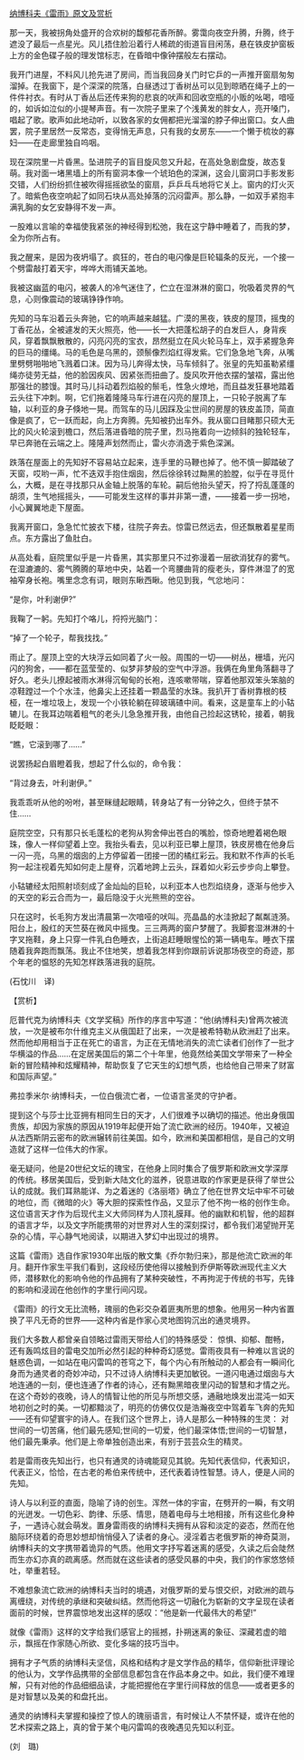 [纳博科夫《雷雨》原文及赏析](https://www.vrrw.net/wx/12382.html)

那一天，我被拐角处盛开的合欢树的馥郁花香所醉。雾霭向夜空升腾，升腾，终于遮没了最后一点星光。风儿捂住脸沿着行人稀疏的街道盲目闲荡，悬在铁皮护窗板上方的金色碟子般的理发馆标志，在昏暗中像钟摆般左右摆动。

我开门进屋，不料风儿抢先进了房间，而当我回身关门时它乒的一声推开窗扇匆匆溜掉。在我窗下，是个深深的院落，白昼透过丁香树丛可以见到晾晒在绳子上的一件件衬衣。有时从丁香丛后还传来狗的悲哀的吠声和回收空瓶的小贩的吆喝，喑哑的，如诉如泣似的小提琴声音。有一次院子里来了个浅黄发的胖女人，亮开嗓门，唱起了歌。歌声如此地动听，以致各家的女佣都把光溜溜的脖子伸出窗口。女人曲罢，院子里居然一反常态，变得悄无声息，只有我的女房东——一个懒于梳妆的寡妇——在走廊里独自呜咽。

现在深院里一片昏黑。坠进院子的盲目旋风忽又升起，在高处急剧盘旋，故态复萌。我对面一堵黑墙上的所有窗洞本像一个琥珀色的深渊，这会儿窗洞口手影发影交错，人们纷纷抓住被吹得摇摇欲坠的窗扇，乒乒乓乓地将它关上。窗内的灯火灭了。暗紫色夜空响起了如同石块从高处掉落的沉闷雷声。那么静，一如双手紧抱丰满乳胸的女乞安静得不发一声。

一股难以言喻的幸福使我紧张的神经得到松弛，我在这宁静中睡着了，而我的梦，全为你所占有。

我之醒来，是因为夜坍塌了。疯狂的，苍白的电闪像是巨轮辐条的反光，一个接一个劈雷敲打着天宇，哗哗大雨铺天盖地。

我被这幽蓝的电闪，被袭人的冷气迷住了，伫立在湿淋淋的窗口，吮吸着灵界的气息，心则像震动的玻璃铮铮作响。



先知的马车沿着云头奔驰，它的响声越来越猛。广漠的黑夜，铁皮的屋顶，摇曳的丁香花丛，全被遽发的天火照亮，他——长一大把蓬松胡子的白发巨人，身背疾风，穿着飘飘散散的，闪亮闪亮的宝衣，昂然挺立在风火轮马车上，双手紧握急奔的巨马的缰绳。马的毛色是乌黑的，颈鬃像烈焰红得发紫。它们急急地飞奔，从嘴里劈劈啪啪地飞溅着口沫。因为马儿奔得太快，马车倾斜了。张皇的先知虽勒紧缰绳亦徒劳无益，他的脸因疾风、因紧张而扭曲了。旋风吹开他衣摆的皱褶，露出他那强壮的膝馒。其时马儿抖动着烈焰般的鬃毛，性急火燎地，而且益发狂暴地踏着云头往下冲刺。啊，它们拖着隆隆马车行进在闪亮的屋顶上，一只轮子脱离了车轴，以利亚的身子倏地一晃。而驾车的马儿因踩及尘世间的房屋的铁皮盖顶，简直像是疯了，它一跃而起，向上方奔腾。先知被扔出车外。我从窗口目睹那只硕大无比的风火轮滚到檐口，然后落进昏暗的院子里，烈马拖着向一边倾斜的独轮轻车，早已奔驰在云端之上。隆隆声划然而止，雷火亦消逸于紫色深渊。

跌落在屋面上的先知好不容易站立起来，连手里的马鞭也掉了。他不慎一脚踏破了天窗，哎哟一声，忙不迭双手抱住烟囱，然后徐徐转过黝黑的脸膛，似乎在寻觅什么，大概，是在寻找那只从金轴上脱落的车轮。嗣后他抬头望天，捋了捋乱蓬蓬的胡须，生气地摇摇头，——可能发生这样的事并非第一遭，——接着一步一拐地，小心翼翼地走下屋面。

我离开窗口，急急忙忙披衣下楼，往院子奔去。惊雷已然远去，但还飘散着星星雨点。东方露出了鱼肚白。

从高处看，庭院里似乎是一片昏黑，其实那里只不过弥漫着一层欲消犹存的雾气。在湿漉漉的、雾气腾腾的草地中央，站着一个弯腰曲背的瘦老头，穿件淋湿了的宽袖窄身长袍。嘴里念念有词，眼则东瞅西瞅。他见到我，气忿地问：

“是你，叶利谢伊?”

我鞠了一躬。先知打个咯儿，捋捋光脑门：

“掉了一个轮子，帮我找找。”

雨止了。屋顶上空的大块浮云如同着了火一般。周围的一切——树丛，栅墙，光闪闪的狗舍，——都在蓝莹莹的、似梦非梦般的空气中浮游。我俩在角里角落翻寻了好久。老头儿撩起被雨水淋得沉甸甸的长袍，连咳嗽带喘，穿着他那双笨头笨脑的凉鞋蹚过一个个水洼，他鼻尖上还挂着一颗晶莹的水珠。我扒开丁香树靠根的枝桠，在一堆垃圾上，发现一个小铁轮躺在碎玻璃碴中间。看来，这是童车上的小轱辘儿。在我耳边喘着粗气的老头儿急急推开我，由他自己捡起这锈轮，接着，朝我眨眨眼：

“瞧，它滚到哪了……”

说罢扬起白眉瞪着我，想起了什么似的，命令我：

“背过身去，叶利谢伊。”

我乖乖听从他的吩咐，甚至眯缝起眼睛，转身站了有一分钟之久，但终于禁不住……

庭院空空，只有那只长毛蓬松的老狗从狗舍伸出苍白的嘴脸，惊奇地瞪着褐色眼珠，像人一样仰望着上空。我抬头看去，见以利亚已攀上屋顶，铁皮房檐在他身后一闪一亮，乌黑的烟囱的上方停留着一团接一团的橘红彩云。我和默不作声的长毛狗一起注视着先知如何走上屋脊，沉着地跨上云头，踩着如火彩云步步向上攀登。

小轱辘经太阳照射顷刻成了金灿灿的巨轮，以利亚本人也烈焰绕身，逐渐与他步入的天空的彩云合而为一，最后隐没于火光熊熊的空谷。

只在这时，长毛狗方发出清晨第一次喑哑的吠叫。亮晶晶的水洼掀起了粼粼涟漪。阳台上，殷红的天竺葵在微风中摇曳。三三两两的窗户梦醒了。我脚套湿淋淋的十字叉拖鞋，身上只穿一件乳白色睡衣，上街追赶睡眼惺忪的第一辆电车。睡衣下摆随着我奔跑而飘荡。我止不住地笑，想着我怎样到你跟前诉说那场夜空的奇迹，那个年老的愠怒的先知怎样跌落进我的庭院。

(石忱川　译)

【赏析】

厄普代克为纳博科夫《文学奖稿》所作的序言中写道：“他(纳博科夫)曾两次被流放，一次是被布尔什维克主义从俄国赶了出来，一次是被希特勒从欧洲赶了出来。然而他却用相当于正在死亡的语言，为正在无情地消失的流亡读者们创作了一批才华横溢的作品……在定居美国后的第二个十年里，他竟然给美国文学带来了一种全新的冒险精神和炫耀精神，帮助恢复了它天生的幻想气质，也给他自己带来了财富和国际声望。”

弗拉季米尔·纳博科夫，一位白俄流亡者，一位语言圣灵的守护者。

提到这个与莎士比亚拥有相同生日的天才，人们很难予以确切的描述。他出身俄国贵族，却因为家族的原因从1919年起便开始了流亡欧洲的经历。1940年，又被迫从法西斯阴云密布的欧洲辗转前往美国。如今，欧洲和美国都相信，是自己的文明造就了这样一位伟大的作家。

毫无疑问，他是20世纪文坛的瑰宝，在他身上同时集合了俄罗斯和欧洲文学深厚的传统。移居美国后，受到新大陆文化的滋养，锐意进取的作家更是获得了举世公认的成就。我们耳熟能详、为之着迷的《洛丽塔》确立了他在世界文坛中牢不可破的地位，而《微暗的火》等大胆的探索性作品，又显示了他不拘一格的创作生命。这位语言天才作为后现代主义大师同样为人顶礼膜拜。他的幽默和机智，他的超群的语言才华，以及文字所能携带的对世界对人生的深刻探讨，都令我们渴望抛开芜杂的心情，平心静气地阅读，以期进入梦幻中出现过的境界。

这篇《雷雨》选自作家1930年出版的散文集《乔尔勃归来》，那是他流亡欧洲的年月。翻开作家生平我们看到，这段经历使他得以接触到乔伊斯等欧洲现代主义大师，潜移默化的影响令他的作品拥有了某种突破性，不再拘泥于传统的书写，先锋的影响和浸润在他创作的字里行间闪现。

《雷雨》的行文无比流畅，瑰丽的色彩交杂着匪夷所思的想象。他用另一种内省置换了平凡无奇的世界——这种内省是作家心灵地图钩沉出的通灵境界。

我们大多数人都曾亲自领略过雷雨天带给人们的特殊感受： 惊惧、抑郁、酣畅，还有轰鸣炫目的雷电交加所必然引起的种种奇幻感觉。雷雨夜具有一种难以言说的魅惑色调，一如站在电闪雷鸣的苍穹之下，每个内心有所触动的人都会有一瞬间化身而为通灵者的奇妙冲动，只不过诗人纳博科夫更加敏锐。一道闪电通过烟囱与大地连通的一刻，便也连通了作者的诗心，还有黝黑暗夜里闪动的智慧和才情之光。在这个奇妙的夜晚，诗人的情智让他的所见与所想交感，通融地焕发出混沌一如天地初创之时的美。一切都黯淡了，明亮的仿佛仅仅是浩瀚夜空中驾着车飞奔的先知——还有仰望寰宇的诗人。在我们这个世界上，诗人是那么一种特殊的生灵： 对世间的一切苦痛，他们最先感知;世间的一切爱，他们最深体悟;世间的一切智慧，他们最先秉承。他们是上帝单独创造出来，有别于芸芸众生的精灵。

若是雷雨夜先知出行，也只有通灵的诗魂能窥见其貌。先知代表信仰，代表知识，代表正义，恰恰，在古老的希伯来传统中，还代表着诗性智慧。诗人，便是人间的先知。

诗人与以利亚的直面，隐喻了诗的创生。浑然一体的宇宙，在劈开的一瞬，有文明的光迸发。一切色彩、韵律、乐感、情思，随着电母与土地相接，所有这些化身种子，一遇诗心就会萌发。置身雷雨夜的纳博科夫拥有从容和淡定的姿态，然而在他脑际环绕着的奇思妙想却悄悄侵入了读者的身心。浸淫着古老俄罗斯的神奇莫测，纳博科夫的文字携带着诡异的气质。他用文字抒写着迷离的感受，久读之后会陡然而生亦幻亦真的疏离感。然而就在这些读者的感受风暴的中央，我们的作家悠悠倾吐，举重若轻。

不难想象流亡欧洲的纳博科夫当时的境遇，对俄罗斯的爱与恨交织，对欧洲的疏与离缠绕，对传统的承继和突破纠结。然而他将这一切融化为崭新的文字呈现在读者面前的时候，世界震惊地发出这样的感叹：“他是新一代最伟大的希望!”

就像《雷雨》这样的文字给我们感官上的摇撼，扑朔迷离的象征、深藏若虚的暗示，飘摇在作家随心所欲、变化多端的技巧当中。

拥有才子气质的纳博科夫坚信，风格和结构才是文学作品的精华，信仰新批评理论的他认为，文学作品携带的全部信息都包含在作品本身之中。如此，我们便不难理解，只有对他的作品细细品读，才能把握他在字里行间释放的信息——或者更多的是对智慧以及美的和盘托出。

通灵的纳博科夫掌握和操控了惊人的瑰丽语言，有时候让人不禁怀疑，或许在他的艺术探索之路上，真的曾于某个电闪雷鸣的夜晚遇见先知以利亚。

(刘　璐)

